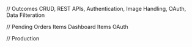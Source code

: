 // Outcomes
CRUD, REST APIs, Authentication, Image Handling, OAuth, Data Filteration

// Pending
Orders Items
Dashboard Items
OAuth

// Production